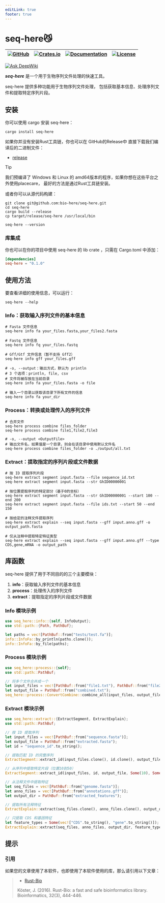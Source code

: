 ```yaml
---
editLink: true
footer: true
---
```


# seq-here😼
| [![GitHub](https://img.shields.io/badge/github-bio--here%2Fseq--here-blue.svg?style=for-the-badge)](https://github.com/bio-here/seq-here?style=for-the-badge) | [![Crates.io](https://img.shields.io/crates/v/seq-here.svg?style=for-the-badge)](https://crates.io/crates/seq-here) | [![Documentation](https://img.shields.io/docsrs/seq-here/latest?style=for-the-badge)](https://docs.rs/seq-here) | [![License](https://img.shields.io/crates/l/MIT.svg?style=for-the-badge)]() |
| --- | --- | --- | --- |

[![Ask DeepWiki](https://deepwiki.com/badge.svg)](https://deepwiki.com/bio-here/seq-here)

***seq-here*** 是一个用于生物序列文件处理的快速工具。

seq-here 提供多种功能用于生物序列文件处理，
包括获取基本信息、处理序列文件和提取特定序列片段。

## 安装

你可以使用 cargo 安装 seq-here：

```shell
cargo install seq-here
```

如果你并没有安装Rust工具链，你也可以在 GitHub的Release中 直接下载我们编译后的二进制文件：
- [release](https://github.com/bio-here/seq-here/release)

> [!Tip]
> 我们预编译了 Windows 和 Linux 的 amd64版本的程序，如果你想在这些平台之外使用placecare，
> 最好的方法是通过Rust工具链安装。

或者你可以从源代码构建：

```shell{3,4}
git clone git@github.com:bio-here/seq-here.git
cd seq-here
cargo build --release
cp target/release/seq-here /usr/local/bin

seq-here --version
```

### 库集成

你也可以在你的项目中使用 seq-here 的 lib crate ，只需在 Cargo.toml 中添加：

```toml
[dependencies]
seq-here = "0.1.0"
```

## 使用方法

要查看详细的使用信息，可以运行：

```shell
seq-here --help
```

### Info：获取输入序列文件的基本信息

```shell
# Fasta 文件信息
seq-here info fa your_files.fasta,your_files2.fasta

# Fastq 文件信息
seq-here info fq your_files.fastq

# Gff/Gtf 文件信息（暂不支持 Gff2）
seq-here info gff your_files.gff

# -o, --output：输出方式，默认为 println
# 3 个选项：println, file, csv
# 文件将被存放在当前目录
seq-here info fa your_files.fasta -o file

# 输入一个目录以获取该目录下所有文件的信息
seq-here info fa your_dir
```

### Process：转换或处理传入的序列文件

```shell
# 合并文件
seq-here process combine files_folder
seq-here process combine file1,file2,file3

# -o, --output <OutputFile>
# 输出文件名，如果值是一个目录，则会在该目录中使用默认文件名
seq-here process combine files_folder -o ./output/all.txt
```

### Extract：提取指定的序列片段或文件数据

```shell
# 按 ID 提取序列片段
seq-here extract segment input.fasta --file sequence_id.txt
seq-here extract segment input.fasta --str GhID00000001

# 按位置提取序列的特定部分（基于0的坐标）
seq-here extract segment input.fasta --str GhID00000001 --start 100 --end 200
seq-here extract segment input.fasta --file ids.txt --start 50 --end 150

# 按给定的注释文件提取序列
seq-here extract explain --seq input.fasta --gff input.anno.gff -o output_path.fasta

# 仅从注释中提取特定特征类型
seq-here extract explain --seq input.fasta --gff input.anno.gff --type CDS,gene,mRNA -o output_path
```

## 库函数

seq-here 提供了用于不同目的的三个主要模块：

1. **info**：获取输入序列文件的基本信息
2. **process**：处理传入的序列文件
3. **extract**：提取指定的序列片段或文件数据

### Info 模块示例

```rust
use seq_here::info::{self, InfoOutput};
use std::path::{Path, PathBuf};

let paths = vec![PathBuf::from("tests/test.fa")];
info::InfoFa::by_println(paths.clone());
info::InfoFa::by_file(paths);
```

### Process 模块示例

```rust
use seq_here::process::{self};
use std::path::PathBuf;

// 将多个文件合并成一个
let input_files = vec![PathBuf::from("file1.txt"), PathBuf::from("file2.txt")];
let output_file = PathBuf::from("combined.txt");
seq_here::process::ConvertCombine::combine_all(input_files, output_file);
```

### Extract 模块示例

```rust
use seq_here::extract::{ExtractSegment, ExtractExplain};
use std::path::PathBuf;

// 按 ID 提取序列
let input_files = vec![PathBuf::from("sequence.fasta")];
let output_file = PathBuf::from("extracted.fasta");
let id = "sequence_id".to_string();

// 提取匹配 ID 的完整序列
ExtractSegment::extract_id(input_files.clone(), id.clone(), output_file.clone(), None, None);

// 从序列中提取特定片段（位置10到50）
ExtractSegment::extract_id(input_files, id, output_file, Some(10), Some(50));

// 从注释文件中提取特征
let seq_files = vec![PathBuf::from("genome.fasta")];
let anno_files = vec![PathBuf::from("annotations.gff")];
let output_dir = PathBuf::from("extracted_features");

// 提取所有注释特征
ExtractExplain::extract(seq_files.clone(), anno_files.clone(), output_dir.clone(), None);

// 只提取 CDS 和基因特征
let feature_types = Some(vec!["CDS".to_string(), "gene".to_string()]);
ExtractExplain::extract(seq_files, anno_files, output_dir, feature_types);
```

## 提示

### 引用

如果您的文章使用了本软件，也即使用了本软件使用的库，那么请引用以下文章：

> - [Rust-Bio](https://academic.oup.com/bioinformatics/article/32/3/444/1743419?login=false)
>
> Köster, J. (2016). Rust-Bio: a fast and safe bioinformatics library. Bioinformatics, 32(3), 444-446.